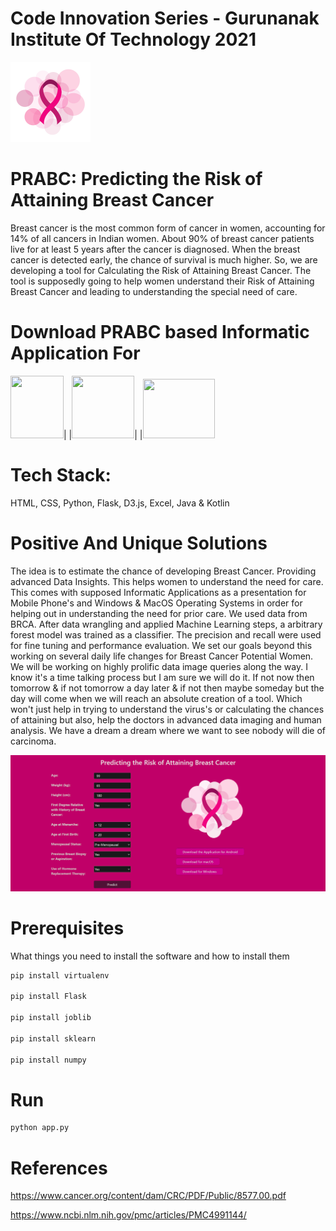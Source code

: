 # Code Innovation Series - Gurunanak Institute Of Technology 2021

<img src="https://github.com/pavanbadempet/PRABC/blob/main/PRABC-Predicting%20the%20Risk%20of%20Attaining%20Breast%20Cancer/src/static/images/pink_ribbob.png" width="128" height="128"/>

<h1>PRABC: Predicting the Risk of Attaining Breast Cancer</h1>

Breast cancer is the most common form of cancer in women, accounting for 14% of all cancers in Indian women. About 90% of breast cancer patients live for at least 5 years after the cancer is diagnosed. When the breast cancer is detected early, the chance of survival is much higher. So, we are developing a tool for Calculating the Risk of Attaining Breast Cancer. The tool is supposedly going to help women understand their Risk of Attaining Breast Cancer and leading to understanding the special need of care.

# Download PRABC based Informatic Application For

<a href="https://drive.google.com/file/d/16pMI7PUUk8kQ1tvTthpOamZqDKCZMkmA/view?usp=sharing"><img src="https://pngimg.com/uploads/android_logo/android_logo_PNG17.png" width="85" height="100"/></a>|    |<a href="https://drive.google.com/drive/folders/1jD_Teb-Q4UIYSsu9Gb2d52QgdoyI7XVL?usp=sharing"><img src="http://www.pngall.com/wp-content/uploads/4/MacOS-PNG-Download-Image.png" width="100" height="100"/></a>|    |<a href="https://drive.google.com/file/d/1GJ8C0EGuod8kexmAzOu4jiabeTStKztF/view?usp=sharing"><img src="https://upload.wikimedia.org/wikipedia/commons/5/5f/Windows_logo_-_2012.svg" width="115" height="95"/></a>

# Tech Stack:

HTML, CSS, Python, Flask, D3.js, Excel, Java & Kotlin

# Positive And Unique Solutions

The idea is to estimate the chance of developing Breast Cancer. Providing advanced Data Insights. This helps women to understand the need for care. This comes with supposed Informatic Applications as a presentation for Mobile Phone's and Windows & MacOS Operating Systems in order for helping out in understanding the need for prior care. We used data from BRCA. After data wrangling and applied Machine Learning steps, a arbitrary forest model was trained as a classifier. The precision and recall were used for fine tuning and performance evaluation. We set our goals beyond this working on several daily life changes for Breast Cancer Potential Women. We will be working on highly prolific data image queries along the way. I know it's a time talking process but I am sure we will do it. If not now then tomorrow & if not tomorrow a day later & if not then maybe someday but the day will come when we will reach an absolute creation of a tool. Which won't just help in trying to understand the virus's or calculating the chances of attaining but also, help the doctors in advanced data imaging and human analysis. We have a dream a dream where we want to see nobody will die of carcinoma. 

<img src="https://github.com/pavanbadempet/PRABC/blob/main/PRABC-Predicting%20the%20Risk%20of%20Attaining%20Breast%20Cancer/screen1.png"/>

# Prerequisites

What things you need to install the software and how to install them

```bash
pip install virtualenv

pip install Flask

pip install joblib

pip install sklearn

pip install numpy

```


# Run

```python
python app.py
```

# References 

https://www.cancer.org/content/dam/CRC/PDF/Public/8577.00.pdf

https://www.ncbi.nlm.nih.gov/pmc/articles/PMC4991144/
